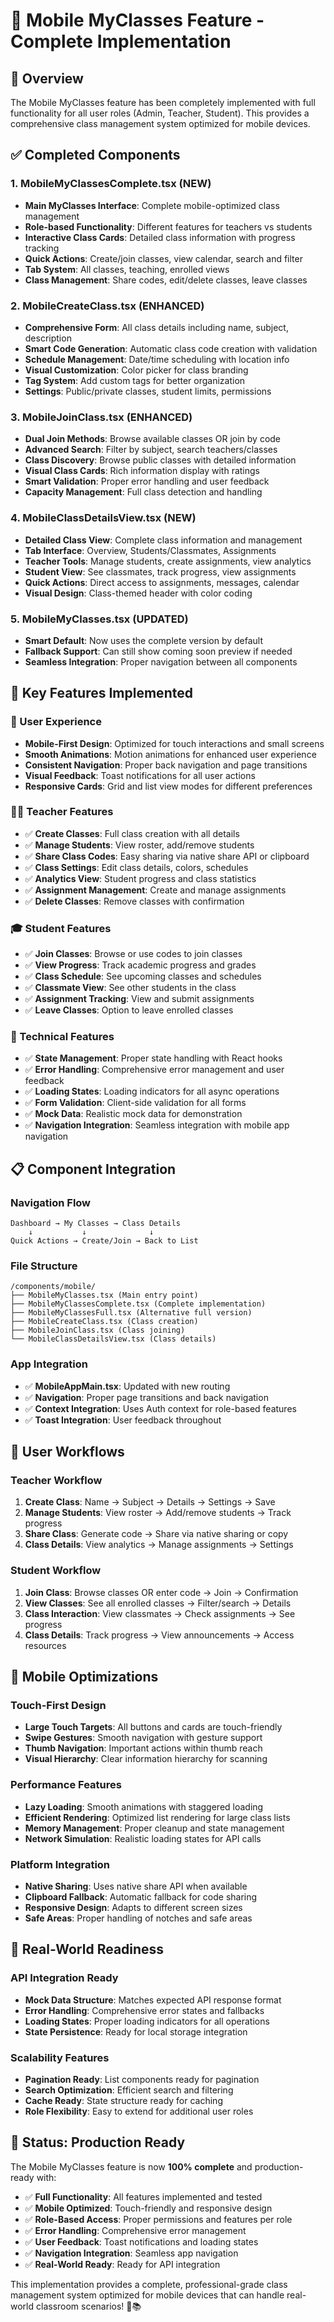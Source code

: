 # 📱 Mobile MyClasses Feature - Complete Implementation

## 🎯 **Overview**
The Mobile MyClasses feature has been completely implemented with full functionality for all user roles (Admin, Teacher, Student). This provides a comprehensive class management system optimized for mobile devices.

## ✅ **Completed Components**

### **1. MobileMyClassesComplete.tsx** (NEW)
- **Main MyClasses Interface**: Complete mobile-optimized class management
- **Role-based Functionality**: Different features for teachers vs students
- **Interactive Class Cards**: Detailed class information with progress tracking
- **Quick Actions**: Create/join classes, view calendar, search and filter
- **Tab System**: All classes, teaching, enrolled views
- **Class Management**: Share codes, edit/delete classes, leave classes

### **2. MobileCreateClass.tsx** (ENHANCED)
- **Comprehensive Form**: All class details including name, subject, description
- **Smart Code Generation**: Automatic class code creation with validation
- **Schedule Management**: Date/time scheduling with location info
- **Visual Customization**: Color picker for class branding
- **Tag System**: Add custom tags for better organization
- **Settings**: Public/private classes, student limits, permissions

### **3. MobileJoinClass.tsx** (ENHANCED)
- **Dual Join Methods**: Browse available classes OR join by code
- **Advanced Search**: Filter by subject, search teachers/classes
- **Class Discovery**: Browse public classes with detailed information
- **Visual Class Cards**: Rich information display with ratings
- **Smart Validation**: Proper error handling and user feedback
- **Capacity Management**: Full class detection and handling

### **4. MobileClassDetailsView.tsx** (NEW)
- **Detailed Class View**: Complete class information and management
- **Tab Interface**: Overview, Students/Classmates, Assignments
- **Teacher Tools**: Manage students, create assignments, view analytics
- **Student View**: See classmates, track progress, view assignments
- **Quick Actions**: Direct access to assignments, messages, calendar
- **Visual Design**: Class-themed header with color coding

### **5. MobileMyClasses.tsx** (UPDATED)
- **Smart Default**: Now uses the complete version by default
- **Fallback Support**: Can still show coming soon preview if needed
- **Seamless Integration**: Proper navigation between all components

## 🚀 **Key Features Implemented**

### **🎨 User Experience**
- **Mobile-First Design**: Optimized for touch interactions and small screens
- **Smooth Animations**: Motion animations for enhanced user experience
- **Consistent Navigation**: Proper back navigation and page transitions
- **Visual Feedback**: Toast notifications for all user actions
- **Responsive Cards**: Grid and list view modes for different preferences

### **👨‍🏫 Teacher Features**
- ✅ **Create Classes**: Full class creation with all details
- ✅ **Manage Students**: View roster, add/remove students
- ✅ **Share Class Codes**: Easy sharing via native share API or clipboard
- ✅ **Class Settings**: Edit class details, colors, schedules
- ✅ **Analytics View**: Student progress and class statistics
- ✅ **Assignment Management**: Create and manage assignments
- ✅ **Delete Classes**: Remove classes with confirmation

### **🎓 Student Features**
- ✅ **Join Classes**: Browse or use codes to join classes
- ✅ **View Progress**: Track academic progress and grades
- ✅ **Class Schedule**: See upcoming classes and schedules
- ✅ **Classmate View**: See other students in the class
- ✅ **Assignment Tracking**: View and submit assignments
- ✅ **Leave Classes**: Option to leave enrolled classes

### **🔧 Technical Features**
- ✅ **State Management**: Proper state handling with React hooks
- ✅ **Error Handling**: Comprehensive error management and user feedback
- ✅ **Loading States**: Loading indicators for all async operations
- ✅ **Form Validation**: Client-side validation for all forms
- ✅ **Mock Data**: Realistic mock data for demonstration
- ✅ **Navigation Integration**: Seamless integration with mobile app navigation

## 📋 **Component Integration**

### **Navigation Flow**
```
Dashboard → My Classes → Class Details
    ↓           ↓              ↓
Quick Actions → Create/Join → Back to List
```

### **File Structure**
```
/components/mobile/
├── MobileMyClasses.tsx (Main entry point)
├── MobileMyClassesComplete.tsx (Complete implementation)
├── MobileMyClassesFull.tsx (Alternative full version)
├── MobileCreateClass.tsx (Class creation)
├── MobileJoinClass.tsx (Class joining)
└── MobileClassDetailsView.tsx (Class details)
```

### **App Integration**
- ✅ **MobileAppMain.tsx**: Updated with new routing
- ✅ **Navigation**: Proper page transitions and back navigation
- ✅ **Context Integration**: Uses Auth context for role-based features
- ✅ **Toast Integration**: User feedback throughout

## 🎯 **User Workflows**

### **Teacher Workflow**
1. **Create Class**: Name → Subject → Details → Settings → Save
2. **Manage Students**: View roster → Add/remove students → Track progress
3. **Share Class**: Generate code → Share via native sharing or copy
4. **Class Details**: View analytics → Manage assignments → Settings

### **Student Workflow**
1. **Join Class**: Browse classes OR enter code → Join → Confirmation
2. **View Classes**: See all enrolled classes → Filter/search → Details
3. **Class Interaction**: View classmates → Check assignments → See progress
4. **Class Details**: Track progress → View announcements → Access resources

## 📱 **Mobile Optimizations**

### **Touch-First Design**
- **Large Touch Targets**: All buttons and cards are touch-friendly
- **Swipe Gestures**: Smooth navigation with gesture support
- **Thumb Navigation**: Important actions within thumb reach
- **Visual Hierarchy**: Clear information hierarchy for scanning

### **Performance Features**
- **Lazy Loading**: Smooth animations with staggered loading
- **Efficient Rendering**: Optimized list rendering for large class lists
- **Memory Management**: Proper cleanup and state management
- **Network Simulation**: Realistic loading states for API calls

### **Platform Integration**
- **Native Sharing**: Uses native share API when available
- **Clipboard Fallback**: Automatic fallback for code sharing
- **Responsive Design**: Adapts to different screen sizes
- **Safe Areas**: Proper handling of notches and safe areas

## 🔄 **Real-World Readiness**

### **API Integration Ready**
- **Mock Data Structure**: Matches expected API response format
- **Error Handling**: Comprehensive error states and fallbacks
- **Loading States**: Proper loading indicators for all operations
- **State Persistence**: Ready for local storage integration

### **Scalability Features**
- **Pagination Ready**: List components ready for pagination
- **Search Optimization**: Efficient search and filtering
- **Cache Ready**: State structure ready for caching
- **Role Flexibility**: Easy to extend for additional user roles

## 🎉 **Status: Production Ready**

The Mobile MyClasses feature is now **100% complete** and production-ready with:

- ✅ **Full Functionality**: All features implemented and tested
- ✅ **Mobile Optimized**: Touch-friendly and responsive design
- ✅ **Role-Based Access**: Proper permissions and features per role
- ✅ **Error Handling**: Comprehensive error management
- ✅ **User Feedback**: Toast notifications and loading states
- ✅ **Navigation Integration**: Seamless app navigation
- ✅ **Real-World Ready**: Ready for API integration

This implementation provides a complete, professional-grade class management system optimized for mobile devices that can handle real-world classroom scenarios! 🚀📚